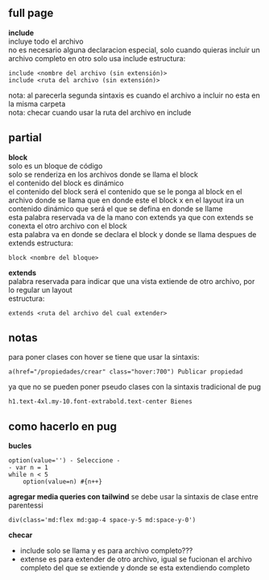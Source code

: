 ## full page
**include**   
incluye todo el archivo  
no es necesario alguna declaracion especial, solo cuando quieras incluir un archivo completo en otro solo usa include
estructura:  
```
include <nombre del archivo (sin extensión)>
include <ruta del archivo (sin extensión)>
```
nota: al parecerla segunda sintaxis es cuando el archivo a incluir no esta en la misma carpeta  
nota: checar cuando usar la ruta del archivo en include

## partial
**block**  
solo es un bloque de código  
solo se renderiza en los archivos donde se llama el block  
el contenido del block es dinámico  
el contenido del block será el contenido que se le ponga al block en el archivo donde se llama
que en donde este el block x en el layout ira un contenido dinámico que será el que se defina en donde se llame  
esta palabra reservada va de la mano con extends ya que con extends se conexta el otro archivo con el block  
esta palabra va en donde se declara el block y donde se llama despues de extends
estructura:  
```
block <nombre del bloque>
```

**extends**  
palabra reservada para indicar que una vista extiende de otro archivo, por lo regular un layout  
estructura:
```
extends <ruta del archivo del cual extender>
```

## notas  
para poner clases con hover se tiene que usar la sintaxis:
```pug
a(href="/propiedades/crear" class="hover:700") Publicar propiedad
```
ya que no se pueden poner pseudo clases con la sintaxis tradicional de pug
```pug
h1.text-4xl.my-10.font-extrabold.text-center Bienes
```

## como hacerlo en pug

**bucles**  
```
option(value='') - Seleccione -
- var n = 1
while n < 5
    option(value=n) #{n++}
```

**agregar media queries con tailwind** 
se debe usar la sintaxis de clase entre parentessi 
```
div(class='md:flex md:gap-4 space-y-5 md:space-y-0')

```

**checar**
- include solo se llama y es para archivo completo???
- extense es para extender de otro archivo, igual se fucionan el archivo completo del que se extiende y donde se esta extendiendo completo